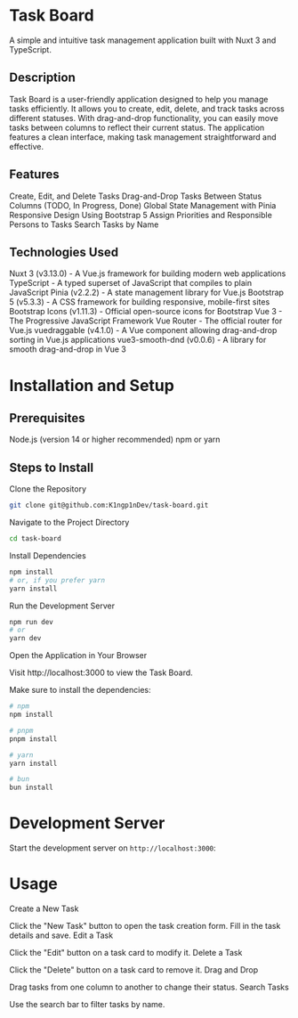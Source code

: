 # Task Board

A simple and intuitive task management application built with Nuxt 3 and TypeScript.

## Description

Task Board is a user-friendly application designed to help you manage tasks efficiently. It allows you to create, edit, delete, and track tasks across different statuses. With drag-and-drop functionality, you can easily move tasks between columns to reflect their current status. The application features a clean interface, making task management straightforward and effective.

## Features

Create, Edit, and Delete Tasks
Drag-and-Drop Tasks Between Status Columns (TODO, In Progress, Done)
Global State Management with Pinia
Responsive Design Using Bootstrap 5
Assign Priorities and Responsible Persons to Tasks
Search Tasks by Name

## Technologies Used

Nuxt 3 (v3.13.0) - A Vue.js framework for building modern web applications
TypeScript - A typed superset of JavaScript that compiles to plain JavaScript
Pinia (v2.2.2) - A state management library for Vue.js
Bootstrap 5 (v5.3.3) - A CSS framework for building responsive, mobile-first sites
Bootstrap Icons (v1.11.3) - Official open-source icons for Bootstrap
Vue 3 - The Progressive JavaScript Framework
Vue Router - The official router for Vue.js
vuedraggable (v4.1.0) - A Vue component allowing drag-and-drop sorting in Vue.js applications
vue3-smooth-dnd (v0.0.6) - A library for smooth drag-and-drop in Vue 3

# Installation and Setup

## Prerequisites

Node.js (version 14 or higher recommended)
npm or yarn

## Steps to Install

Clone the Repository

```bash
git clone git@github.com:K1ngp1nDev/task-board.git
```

Navigate to the Project Directory

```bash
cd task-board
```

Install Dependencies
```bash
npm install
# or, if you prefer yarn
yarn install
```
Run the Development Server
```bash
npm run dev
# or
yarn dev
```

Open the Application in Your Browser

Visit http://localhost:3000 to view the Task Board.

Make sure to install the dependencies:

```bash
# npm
npm install

# pnpm
pnpm install

# yarn
yarn install

# bun
bun install
```

# Development Server

Start the development server on `http://localhost:3000`:

# Usage
Create a New Task

Click the "New Task" button to open the task creation form.
Fill in the task details and save.
Edit a Task

Click the "Edit" button on a task card to modify it.
Delete a Task

Click the "Delete" button on a task card to remove it.
Drag and Drop

Drag tasks from one column to another to change their status.
Search Tasks

Use the search bar to filter tasks by name.
